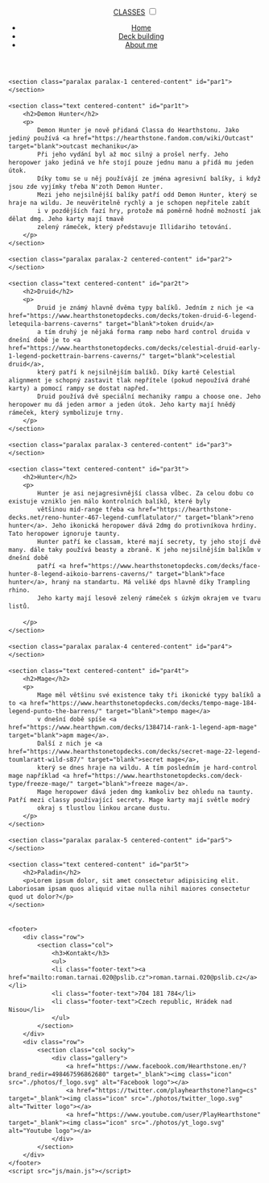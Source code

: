 <!DOCTYPE html>
<html lang="en">
<head>
    <meta charset="UTF-8">
    <meta http-equiv="X-UA-Compatible" content="IE=edge">
    <meta name="viewport" content="width=device-width, initial-scale=1.0">
    <link rel="stylesheet" href="./styles/style.css">
    <title>Classes</title>
</head>
<body onresize="myFunc()" onload="myFunc()">
    <header class="header">
        <a href="https://hearthstone.fandom.com/wiki/Class" target="blank" class="logo">CLASSES</a>
        <input type="checkbox" class="menu-btn" id="menu-btn">
        <label for="menu-btn" class="menu-icon"><span class="nav-icon"></span></label>
        <ul class="menu">
            <li><a href="#">Home</a></li>
            <li><a href="#">Deck building</a></li>
            <li><a href="#">About me</a></li>
        </ul>
    </header>

    <section class="paralax paralax-1 centered-content" id="par1">
    </section>

    <section class="text centered-content" id="par1t">
        <h2>Demon Hunter</h2>
        <p>
            Demon Hunter je nově přidaná Classa do Hearthstonu. Jako jediný používá <a href="https://hearthstone.fandom.com/wiki/Outcast" target="blank">outcast mechaniku</a>
            Při jeho vydání byl až moc silný a prošel nerfy. Jeho heropower jako jediná ve hře stojí pouze jednu manu a přidá mu jeden útok.
            Díky tomu se u něj používájí ze jména agresivní balíky, i když jsou zde vyjímky třeba N'zoth Demon Hunter. 
            Mezi jeho nejsilnější balíky patří odd Demon Hunter, který se hraje na wildu. Je neuvěritelně rychlý a je schopen nepřitele zabít
            i v pozdějších fazí hry, protože má poměrně hodně možností jak dělat dmg. Jeho karty mají tmavě
            zelený rámeček, který představuje Illidariho tetování.
        </p>
    </section>

    <section class="paralax paralax-2 centered-content" id="par2">
    </section>

    <section class="text centered-content" id="par2t">
        <h2>Druid</h2>
        <p>
            Druid je známý hlavně dvěma typy balíků. Jedním z nich je <a href="https://www.hearthstonetopdecks.com/decks/token-druid-6-legend-letequila-barrens-caverns" target="blank">token druid</a>
            a tím druhý je nějaká forma ramp nebo hard control druida v dnešní době je to <a href="https://www.hearthstonetopdecks.com/decks/celestial-druid-early-1-legend-pockettrain-barrens-caverns/" target="blank">celestial druid</a>,
            který patří k nejsilnějším balíků. Díky kartě Celestial alignment je schopný zastavit tlak nepřítele (pokud nepoužívá drahé karty) a pomocí rampy se dostat napřed.
            Druid používá dvě speciální mechaniky rampu a choose one. Jeho heropower mu dá jeden armor a jeden útok. Jeho karty mají hnědý rámeček, který symbolizuje trny.
        </p>
    </section>

    <section class="paralax paralax-3 centered-content" id="par3">
    </section>

    <section class="text centered-content" id="par3t">
        <h2>Hunter</h2>
        <p>
            Hunter je asi nejagresivnější classa vůbec. Za celou dobu co existuje vzniklo jen málo kontrolních balíků, které byly
            většinou mid-range třeba <a href="https://hearthstone-decks.net/reno-hunter-467-legend-cumflatulator/" target="blank">reno hunter</a>. Jeho ikonická heropower dává 2dmg do protivníkova hrdiny. Tato heropower ignoruje taunty.
            Hunter patří ke classam, které mají secrety, ty jeho stojí dvě many. dále taky používá beasty a zbraně. K jeho nejsilnějším balíkům v dnešní době
            patří <a href="https://www.hearthstonetopdecks.com/decks/face-hunter-8-legend-aikoio-barrens-caverns/" target="blank">face hunter</a>, hraný na standartu. Má veliké dps hlavně díky Trampling rhino.
            Jeho karty mají lesově zelený rámeček s úzkým okrajem ve tvaru listů.

        </p>
    </section>

    <section class="paralax paralax-4 centered-content" id="par4">
    </section>

    <section class="text centered-content" id="par4t">
        <h2>Mage</h2>
        <p>
            Mage měl většinu své existence taky tři ikonické typy balíků a to <a href="https://www.hearthstonetopdecks.com/decks/tempo-mage-184-legend-punto-the-barrens/" target="blank">tempo mage</a>
            v dnešní době spíše <a href="https://www.hearthpwn.com/decks/1384714-rank-1-legend-apm-mage" target="blank">apm mage</a>.
            Další z nich je <a href="https://www.hearthstonetopdecks.com/decks/secret-mage-22-legend-toumlaratt-wild-s87/" target="blank">secret mage</a>,
            který se dnes hraje na wildu. A tím posledním je hard-control mage například <a href="https://www.hearthstonetopdecks.com/deck-type/freeze-mage/" target="blank">freeze mage</a>.
            Mage heropower dává jeden dmg kamkoliv bez ohledu na taunty. Patří mezi classy používající secrety. Mage karty mají světle modrý
            okraj s tlustlou linkou arcane dustu.
        </p>
    </section>

    <section class="paralax paralax-5 centered-content" id="par5">
    </section>

    <section class="text centered-content" id="par5t">
        <h2>Paladin</h2>
        <p>Lorem ipsum dolor, sit amet consectetur adipisicing elit. Laboriosam ipsam quos aliquid vitae nulla nihil maiores consectetur quod ut dolor?</p>
    </section>


    <footer>
        <div class="row">
            <section class="col">
                <h3>Kontakt</h3>
                <ul>
                <li class="footer-text"><a href="mailto:roman.tarnai.020@pslib.cz">roman.tarnai.020@pslib.cz</a></li>
                <li class="footer-text">704 181 784</li>
                <li class="footer-text">Czech republic, Hrádek nad Nisou</li>
                </ul>
            </section>
        </div>
        <div class="row">
            <section class="col socky">
                <div class="gallery">
                    <a href="https://www.facebook.com/Hearthstone.en/?brand_redir=498467596862680" target="_blank"><img class="icon" src="./photos/f_logo.svg" alt="Facebook logo"></a>
                    <a href="https://twitter.com/playhearthstone?lang=cs" target="_blank"><img class="icon" src="./photos/twitter_logo.svg" alt="Twitter logo"></a>
                    <a href="https://www.youtube.com/user/PlayHearthstone" target="_blank"><img class="icon" src="./photos/yt_logo.svg" alt="Youtube logo"></a>
                </div> 
            </section>
        </div>  
    </footer>
    <script src="js/main.js"></script>
</body>
</html>
